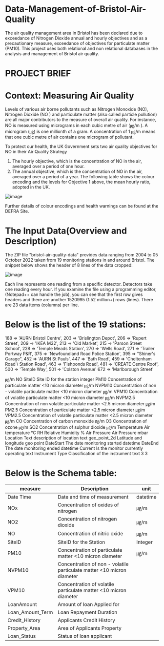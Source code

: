 # Data-Management-of-Bristol-Air-Quality
The air quality management area in Bristol has been declared due to exceedance of Nitrogen Dioxide annual and hourly objectives and as a precautionary measure, exceedance of objectives for particulate matter (PM10).
This project uses both relational and non relational databases in the analysis and management of Bristol air quality.


# PROJECT BRIEF
# Context: Measuring Air Quality

Levels of various air borne pollutants such as Nitrogen Monoxide (NO), Nitrogen Dioxide (NO ) and particulate matter (also called particle pollution) are all major contributors to the measure of overall air quality.
For instance, NO is measured using micrograms in each cubic metre of air (㎍/m ). A microgram (㎍) is one millionth of a gram. A concentration of 1 ㎍/m means that one cubic metre of air contains one microgram of pollutant.

To protect our health, the UK Government sets two air quality objectives for NO in their Air Quality Strategy
1. The hourly objective, which is the concentration of NO in the air, averaged over a period of one hour.
2. The annual objective, which is the concentration of NO in the air, averaged over a period of a year.
The following table shows the colour encoding and the levels for Objective 1 above, the mean hourly ratio,
adopted in the UK.

![image](https://github.com/PillarBox-hub/Data-Management-of-Bristol-Air-Quality/assets/110098621/5e3ac520-0f8b-4d1d-9ae9-b08fd17e64f8)

Further details of colour encodings and health warnings can be found at the DEFRA Site.


# The Input Data(Overview and Description)

The ZIP file "bristol-air-quality-data"  provides data ranging from 2004 to 05 October 2022 taken from 19 monitoring stations in
and around Bristol.
The snippet below shows the header of 8 lines of the data cropped:

![image](https://github.com/PillarBox-hub/Data-Management-of-Bristol-Air-Quality/assets/110098621/01b6541d-d7c9-4957-b5e2-96ca1b381167)


Each line represents one reading from a specific detector. Detectors take one reading every hour. If you examine the file using a programming editor, (Notepad++ can handle the job), you can see that the first row gives headers and there are another 1520995 (1.52 million+) rows (lines). There are 23 data items (columns) per line.


# Below is the list of the 19 stations: 

188 => 'AURN Bristol Centre',
203 => 'Brislington Depot',
206 => 'Rupert Street',
209 => 'IKEA M32',
213 => 'Old Market',
215 => 'Parson Street School',
228 => 'Temple Meads Station',
270 => 'Wells Road',
271 => 'Trailer Portway P&R',
375 => 'Newfoundland Road Police Station',
395 => "Shiner's Garage",
452 => 'AURN St Pauls',
447 => 'Bath Road',
459 => 'Cheltenham Road \ Station Road',
463 => 'Fishponds Road',
481 => 'CREATE Centre Roof',
500 => 'Temple Way',
501 => 'Colston Avenue'
672 => 'Marlborough Street'


㎍/m
NO 
SiteID Site ID for the station integer
PM10 Concentration of particulate matter <10 micron diameter ㎍/m
NVPM10 Concentration of non - volatile particulate matter <10 micron diameter ㎍/m
VPM10 Concentration of volatile particulate matter <10 micron diameter ㎍/m
NVPM2.5 Concentration of non volatile particulate matter <2.5 micron diameter ㎍/m
PM2.5 Concentration of particulate matter <2.5 micron diameter ㎍/m
VPM2.5 Concentration of volatile particulate matter <2.5 micron diameter ㎍/m
CO Concentration of carbon monoxide ㎎/m
O3 Concentration of ozone ㎍/m
SO2 Concentration of sulphur dioxide ㎍/m
Temperature Air temperature °C
RH Relative Humidity %
Air Pressure Air Pressure mbar
Location Text description of location text
geo_point_2d Latitude and longitude geo point
DateStart The date monitoring started datetime
DateEnd The date monitoring ended datetime
Current Is the monitor currently operating text
Instrument Type Classification of the instrument text
3
3

# Below is the Schema table:

| measure       | Description | unit            |
| ------------- | ------------- | -------------- |              
| Date Time      | Date and time of measurement|datetime |  
| NOx       | Concentration of oxides of nitrogen  |㎍/m  |
| NO2      | Concentration of nitrogen dioxide  |㎍/m |
| NO    | Concentration of nitric oxide | ㎍/m
| SiteID    | SiteID for the Station| Integer |
| PM10 | Concentration of particulate matter <10 micron diameter | ㎍/m  |
|NVPM10| Concentration of non - volatile particulate matter <10 micron diameter  | |
|VPM10| Concentration of volatile particulate matter <10 micron diameter        | |
|LoanAmount|   Amount of loan Applied for          | |
|Loan_Amount_Term| Loan Repayment Duration         | |
|Credit_History|   Applicants Credit History       ||
|Property_Area|    Area of Applicants Property     | |
|Loan_Status|   Status of loan applicant           ||


